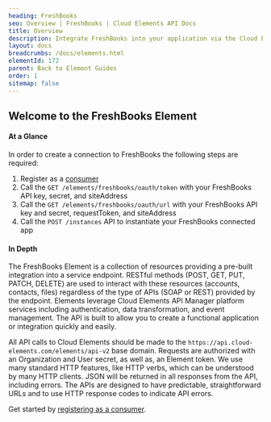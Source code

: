 ```yaml
---
heading: FreshBooks
seo: Overview | FreshBooks | Cloud Elements API Docs
title: Overview
description: Integrate FreshBooks into your application via the Cloud Elements APIs.
layout: docs
breadcrumbs: /docs/elements.html
elementId: 172
parent: Back to Element Guides
order: 1
sitemap: false
---
```


## Welcome to the FreshBooks Element


#### At a Glance

In order to create a connection to FreshBooks the following steps are required:

1. Register as a [consumer](freshbooks-endpoint-setup.html)
2. Call the `GET /elements/freshbooks/oauth/token` with your FreshBooks API key, secret, and siteAddress
3. Call the `GET /elements/freshbooks/oauth/url` with your FreshBooks API key and secret, requestToken, and siteAddress
4. Call the `POST /instances` API to instantiate your FreshBooks connected app

#### In Depth

The FreshBooks Element is a collection of resources providing a pre-built integration into a service endpoint. RESTful methods (POST, GET, PUT, PATCH, DELETE) are used to interact with these resources (accounts, contacts, files) regardless of the type of APIs (SOAP or REST) provided by the endpoint. Elements leverage Cloud Elements API Manager platform services including authentication, data transformation, and event management.  The API is built to allow you to create a functional application or integration quickly and easily.

All API calls to Cloud Elements should be made to the `https://api.cloud-elements.com/elements/api-v2` base domain. Requests are authorized with an Organization and User secret, as well as, an Element token.  We use many standard HTTP features, like HTTP verbs, which can be understood by many HTTP clients. JSON will be returned in all responses from the API, including errors. The APIs are designed to have predictable, straightforward URLs and to use HTTP response codes to indicate API errors.

Get started by [registering as a consumer](freshbooks-endpoint-setup.html).
